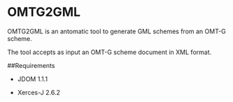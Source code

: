 OMTG2GML
========

OMTG2GML is an antomatic tool to generate GML schemes from an OMT-G scheme.

The tool accepts as input an OMT-G scheme document in XML format.

##Requirements

* JDOM 1.1.1

* Xerces-J 2.6.2

